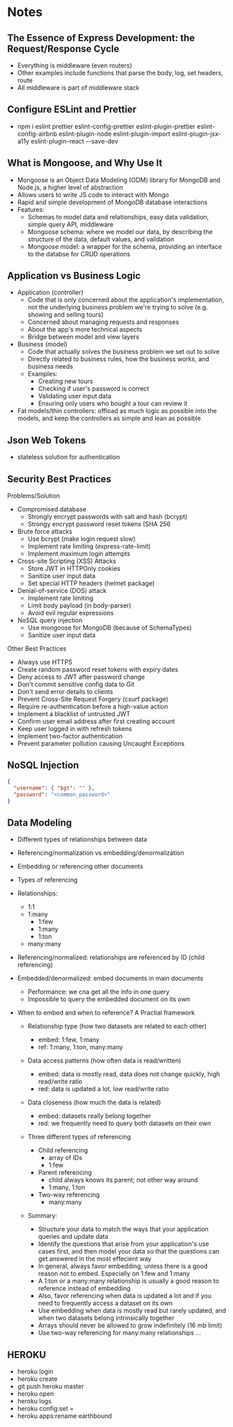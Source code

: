 # Notes

## The Essence of Express Development: the Request/Response Cycle

- Everything is middleware (even routers)
- Other examples include functions that parse the body, log, set headers, route
- All middleware is part of middleware stack

## Configure ESLint and Prettier

- npm i eslint prettier eslint-config-prettier eslint-plugin-prettier eslint-config-airbnb eslint-plugin-node eslint-plugin-import eslint-plugin-jsx-a11y eslint-plugin-react --save-dev

## What is Mongoose, and Why Use It

- Mongoose is an Object Data Modeling (ODM) library for MongoDB and Node.js, a higher level of abstraction
- Allows users to write JS code to interact with Mongo
- Rapid and simple development of MongoDB database interactions
- Features:
  - Schemas to model data and relationships, easy data validation, simple query API, middleware
  - Mongoose schema: where we model our data, by describing the structure of the data, default values, and validation
  - Mongoose model: a wrapper for the schema, providing an interface to the databse for CRUD operations

## Application vs Business Logic

- Application (controller)
  - Code that is only concerned about the application's implementation, not the underlying business problem we're trying to solve (e.g. showing and selling tours)
  - Concerned about managing requests and responses
  - About the app's more technical aspects
  - Bridge between model and view layers
- Business (model)
  - Code that actually solves the business problem we set out to solve
  - Directly related to business rules, how the business works, and business needs
  - Examples:
    - Creating new tours
    - Checking if user's password is correct
    - Validating user input data
    - Ensuring only users who bought a tour can review it
- Fat models/thin controllers: offload as much logic as possible into the models, and keep the controllers as simple and lean as possible

## Json Web Tokens

- stateless solution for authentication

## Security Best Practices

Problems/Solution

- Compromised database
  - Strongly encrypt passwords with salt and hash (bcrypt)
  - Strongy encrypt password reset tokens (SHA 256
- Brute force attacks
  - Use bcrypt (make login request slow)
  - Implement rate limiting (express-rate-limit)
  - Implement maximum login attempts
- Cross-site Scripting (XSS) Attacks
  - Store JWT in HTTPOnly cookies
  - Sanitize user input data
  - Set special HTTP headers (helmet package)
- Denial-of-service (DOS) attack
  - Implement rate limiting
  - Limit body payload (in body-parser)
  - Avoid evil regular expressions
- NoSQL query injection
  - Use mongoose for MongoDB (because of SchemaTypes)
  - Sanitize user input data

Other Best Practices

- Always use HTTPS
- Create random password reset tokens with expiry dates
- Deny access to JWT after password change
- Don't commit sensitive config data to Git
- Don't send error details to clients
- Prevent Cross-Site Request Forgery (csurf package)
- Require re-authentication before a high-value action
- Implement a blacklist of untrusted JWT
- Confirm user email address after first creating account
- Keep user logged in with refresh tokens
- Implement two-factor authentication
- Prevent parameter pollution causing Uncaught Exceptions

## NoSQL Injection

```json
{
  "username": { "$gt": "" },
  "password": "<common_password>"
}
```

## Data Modeling

- Different types of relationships between data
- Referencing/normalization vs embedding/denormalization
- Embedding or referencing other documents
- Types of referencing
- Relationships:
  - 1:1
  - 1:many
    - 1:few
    - 1:many
    - 1:ton
  - many:many
- Referencing/normalized: relationships are referenced by ID (child referencing)
- Embedded/denormalized: embed documents in main documents
  - Performance: we cna get all the info in one query
  - Impossible to query the embedded document on its own
- When to embed and when to reference? A Practial framework

  - Relationship type (how two datasets are related to each other)
    - embed: 1:few, 1:many
    - ref: 1:many, 1:ton, many:many
  - Data access patterns (how often data is read/written)
    - embed: data is mostly read, data does not change quickly, high read/write ratio
    - red: data is updated a lot, low read/write ratio
  - Data closeness (how much the data is related)
    - embed: datasets really belong together
    - red: we frequently need to query both datasets on their own
  - Three different types of referencing
    - Child referencing
      - array of IDs
      - 1:few
    - Parent referencing
      - child always knows its parent; not other way around
      - 1:many, 1:ton
    - Two-way referencing
      - many:many
  - Summary:

    - Structure your data to match the ways that your application queries and update data
    - Identify the questions that arise from your application's use cases first, and then model your data so that the questions can get answered in the most effecient way
    - In general, always favor embedding, unless there is a good reason not to embed. Especially on 1:few and 1:many
    - A 1:ton or a many:many relationship is usually a good reason to reference instead of embedding
    - Also, favor referencing when data is updated a lot and if you need to frequently access a dataset on its own
    - Use embedding when data is mostly read but rarely updated, and when two datasets belong intrinsically together
    - Arrays should never be allowed to grow indefinitely (16 mb limit)
    - Use two-way referencing for many:many relationships
      ...

## HEROKU

- heroku login
- heroku create
- git push heroku master
- heroku open
- heroku logs
- heroku config:set <KEY>=<VALUE>
- heroku apps:rename earthbound
